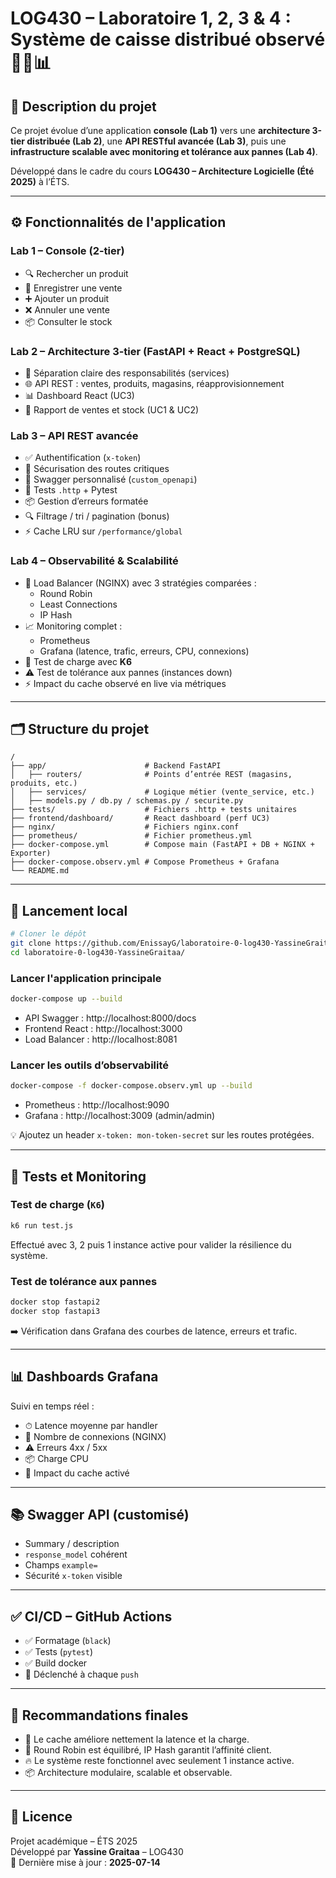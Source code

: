 # LOG430 – Laboratoire 1, 2, 3 & 4 : Système de caisse distribué observé 🧾🔁📊

## 🧩 Description du projet

Ce projet évolue d’une application **console (Lab 1)** vers une **architecture 3-tier distribuée (Lab 2)**, une **API RESTful avancée (Lab 3)**, puis une **infrastructure scalable avec monitoring et tolérance aux pannes (Lab 4)**.

Développé dans le cadre du cours **LOG430 – Architecture Logicielle (Été 2025)** à l’ÉTS.

---

## ⚙️ Fonctionnalités de l'application

### Lab 1 – Console (2-tier)
- 🔍 Rechercher un produit
- 🛒 Enregistrer une vente
- ➕ Ajouter un produit
- ❌ Annuler une vente
- 📦 Consulter le stock

### Lab 2 – Architecture 3-tier (FastAPI + React + PostgreSQL)
- 🧠 Séparation claire des responsabilités (services)
- 🌐 API REST : ventes, produits, magasins, réapprovisionnement
- 📊 Dashboard React (UC3)
- 🧾 Rapport de ventes et stock (UC1 & UC2)

### Lab 3 – API REST avancée
- ✅ Authentification (`x-token`)
- 🔐 Sécurisation des routes critiques
- 📜 Swagger personnalisé (`custom_openapi`)
- 🧪 Tests `.http` + Pytest
- 📦 Gestion d’erreurs formatée
- 🔍 Filtrage / tri / pagination (bonus)
- ⚡ Cache LRU sur `/performance/global`

### Lab 4 – Observabilité & Scalabilité
- 🧭 Load Balancer (NGINX) avec 3 stratégies comparées :
  - Round Robin
  - Least Connections
  - IP Hash
- 📈 Monitoring complet :
  - Prometheus
  - Grafana (latence, trafic, erreurs, CPU, connexions)
- 🧪 Test de charge avec **K6**
- ⚠️ Test de tolérance aux pannes (instances down)
- ⚡ Impact du cache observé en live via métriques

---

## 🗂️ Structure du projet

```
/
├── app/                      # Backend FastAPI
│   ├── routers/              # Points d’entrée REST (magasins, produits, etc.)
│   ├── services/             # Logique métier (vente_service, etc.)
│   ├── models.py / db.py / schemas.py / securite.py
├── tests/                    # Fichiers .http + tests unitaires
├── frontend/dashboard/       # React dashboard (perf UC3)
├── nginx/                    # Fichiers nginx.conf
├── prometheus/               # Fichier prometheus.yml
├── docker-compose.yml        # Compose main (FastAPI + DB + NGINX + Exporter)
├── docker-compose.observ.yml # Compose Prometheus + Grafana
└── README.md
```

---

## 🚀 Lancement local

```bash
# Cloner le dépôt
git clone https://github.com/EnissayG/laboratoire-0-log430-YassineGraitaa.git
cd laboratoire-0-log430-YassineGraitaa/
```

### Lancer l'application principale

```bash
docker-compose up --build
```

- API Swagger : http://localhost:8000/docs
- Frontend React : http://localhost:3000
- Load Balancer : http://localhost:8081

### Lancer les outils d’observabilité

```bash
docker-compose -f docker-compose.observ.yml up --build
```

- Prometheus : http://localhost:9090
- Grafana : http://localhost:3009 (admin/admin)

💡 Ajoutez un header `x-token: mon-token-secret` sur les routes protégées.

---

## 🧪 Tests et Monitoring

### Test de charge (`K6`)

```bash
k6 run test.js
```

Effectué avec 3, 2 puis 1 instance active pour valider la résilience du système.

### Test de tolérance aux pannes

```bash
docker stop fastapi2
docker stop fastapi3
```

➡️ Vérification dans Grafana des courbes de latence, erreurs et trafic.

---

## 📊 Dashboards Grafana

Suivi en temps réel :
- ⏱ Latence moyenne par handler
- 🔁 Nombre de connexions (NGINX)
- ⚠️ Erreurs 4xx / 5xx
- 📦 Charge CPU
- 🎯 Impact du cache activé

---

## 📚 Swagger API (customisé)

- Summary / description
- `response_model` cohérent
- Champs `example=`
- Sécurité `x-token` visible

---

## ✅ CI/CD – GitHub Actions

- ✅ Formatage (`black`)
- ✅ Tests (`pytest`)
- ✅ Build docker
- 🔁 Déclenché à chaque `push`

---

## 🧠 Recommandations finales

- 🧠 Le cache améliore nettement la latence et la charge.
- 🔁 Round Robin est équilibré, IP Hash garantit l’affinité client.
- 🔥 Le système reste fonctionnel avec seulement 1 instance active.
- 📦 Architecture modulaire, scalable et observable.

---

## 📄 Licence

Projet académique – ÉTS 2025  
Développé par **Yassine Graitaa** – LOG430  
📅 Dernière mise à jour : **2025-07-14**